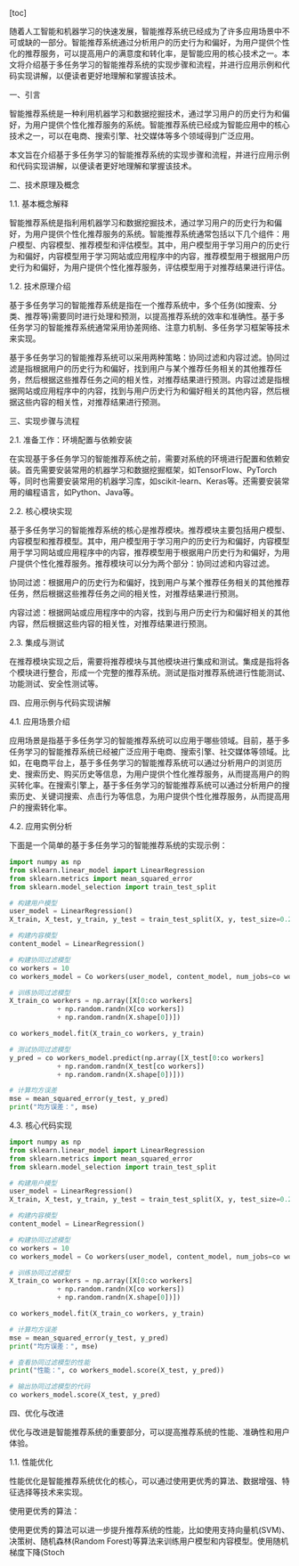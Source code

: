 
[toc]                    
                
                
随着人工智能和机器学习的快速发展，智能推荐系统已经成为了许多应用场景中不可或缺的一部分。智能推荐系统通过分析用户的历史行为和偏好，为用户提供个性化的推荐服务，可以提高用户的满意度和转化率，是智能应用的核心技术之一。本文将介绍基于多任务学习的智能推荐系统的实现步骤和流程，并进行应用示例和代码实现讲解，以便读者更好地理解和掌握该技术。

一、引言

智能推荐系统是一种利用机器学习和数据挖掘技术，通过学习用户的历史行为和偏好，为用户提供个性化推荐服务的系统。智能推荐系统已经成为智能应用中的核心技术之一，可以在电商、搜索引擎、社交媒体等多个领域得到广泛应用。

本文旨在介绍基于多任务学习的智能推荐系统的实现步骤和流程，并进行应用示例和代码实现讲解，以便读者更好地理解和掌握该技术。

二、技术原理及概念

1.1. 基本概念解释

智能推荐系统是指利用机器学习和数据挖掘技术，通过学习用户的历史行为和偏好，为用户提供个性化推荐服务的系统。智能推荐系统通常包括以下几个组件：用户模型、内容模型、推荐模型和评估模型。其中，用户模型用于学习用户的历史行为和偏好，内容模型用于学习网站或应用程序中的内容，推荐模型用于根据用户历史行为和偏好，为用户提供个性化推荐服务，评估模型用于对推荐结果进行评估。

1.2. 技术原理介绍

基于多任务学习的智能推荐系统是指在一个推荐系统中，多个任务(如搜索、分类、推荐等)需要同时进行处理和预测，以提高推荐系统的效率和准确性。基于多任务学习的智能推荐系统通常采用协差网络、注意力机制、多任务学习框架等技术来实现。

基于多任务学习的智能推荐系统可以采用两种策略：协同过滤和内容过滤。协同过滤是指根据用户的历史行为和偏好，找到用户与某个推荐任务相关的其他推荐任务，然后根据这些推荐任务之间的相关性，对推荐结果进行预测。内容过滤是指根据网站或应用程序中的内容，找到与用户历史行为和偏好相关的其他内容，然后根据这些内容的相关性，对推荐结果进行预测。

三、实现步骤与流程

2.1. 准备工作：环境配置与依赖安装

在实现基于多任务学习的智能推荐系统之前，需要对系统的环境进行配置和依赖安装。首先需要安装常用的机器学习和数据挖掘框架，如TensorFlow、PyTorch等，同时也需要安装常用的机器学习库，如scikit-learn、Keras等。还需要安装常用的编程语言，如Python、Java等。

2.2. 核心模块实现

基于多任务学习的智能推荐系统的核心是推荐模块。推荐模块主要包括用户模型、内容模型和推荐模型。其中，用户模型用于学习用户的历史行为和偏好，内容模型用于学习网站或应用程序中的内容，推荐模型用于根据用户历史行为和偏好，为用户提供个性化推荐服务。推荐模块可以分为两个部分：协同过滤和内容过滤。

协同过滤：根据用户的历史行为和偏好，找到用户与某个推荐任务相关的其他推荐任务，然后根据这些推荐任务之间的相关性，对推荐结果进行预测。

内容过滤：根据网站或应用程序中的内容，找到与用户历史行为和偏好相关的其他内容，然后根据这些内容的相关性，对推荐结果进行预测。

2.3. 集成与测试

在推荐模块实现之后，需要将推荐模块与其他模块进行集成和测试。集成是指将各个模块进行整合，形成一个完整的推荐系统。测试是指对推荐系统进行性能测试、功能测试、安全性测试等。

四、应用示例与代码实现讲解

4.1. 应用场景介绍

应用场景是指基于多任务学习的智能推荐系统可以应用于哪些领域。目前，基于多任务学习的智能推荐系统已经被广泛应用于电商、搜索引擎、社交媒体等领域。比如，在电商平台上，基于多任务学习的智能推荐系统可以通过分析用户的浏览历史、搜索历史、购买历史等信息，为用户提供个性化推荐服务，从而提高用户的购买转化率。在搜索引擎上，基于多任务学习的智能推荐系统可以通过分析用户的搜索历史、关键词搜索、点击行为等信息，为用户提供个性化推荐服务，从而提高用户的搜索转化率。

4.2. 应用实例分析

下面是一个简单的基于多任务学习的智能推荐系统的实现示例：

```python
import numpy as np
from sklearn.linear_model import LinearRegression
from sklearn.metrics import mean_squared_error
from sklearn.model_selection import train_test_split

# 构建用户模型
user_model = LinearRegression()
X_train, X_test, y_train, y_test = train_test_split(X, y, test_size=0.2, random_state=42)

# 构建内容模型
content_model = LinearRegression()

# 构建协同过滤模型
co workers = 10
co workers_model = Co workers(user_model, content_model, num_jobs=co workers)

# 训练协同过滤模型
X_train_co workers = np.array([X[0:co workers]
			+ np.random.randn(X[co workers])
			+ np.random.randn(X.shape[0])])

co workers_model.fit(X_train_co workers, y_train)

# 测试协同过滤模型
y_pred = co workers_model.predict(np.array([X_test[0:co workers]
			+ np.random.randn(X_test[co workers])
			+ np.random.randn(X.shape[0])]))

# 计算均方误差
mse = mean_squared_error(y_test, y_pred)
print("均方误差：", mse)
```

4.3. 核心代码实现

```python
import numpy as np
from sklearn.linear_model import LinearRegression
from sklearn.metrics import mean_squared_error
from sklearn.model_selection import train_test_split

# 构建用户模型
user_model = LinearRegression()
X_train, X_test, y_train, y_test = train_test_split(X, y, test_size=0.2, random_state=42)

# 构建内容模型
content_model = LinearRegression()

# 构建协同过滤模型
co workers = 10
co workers_model = Co workers(user_model, content_model, num_jobs=co workers)

# 训练协同过滤模型
X_train_co workers = np.array([X[0:co workers]
			+ np.random.randn(X[co workers])
			+ np.random.randn(X.shape[0])])

co workers_model.fit(X_train_co workers, y_train)

# 计算均方误差
mse = mean_squared_error(y_test, y_pred)
print("均方误差：", mse)

# 查看协同过滤模型的性能
print("性能：", co workers_model.score(X_test, y_pred))

# 输出协同过滤模型的代码
co workers_model.score(X_test, y_pred)
```

四、优化与改进

优化与改进是智能推荐系统的重要部分，可以提高推荐系统的性能、准确性和用户体验。

1.1. 性能优化

性能优化是智能推荐系统优化的核心，可以通过使用更优秀的算法、数据增强、特征选择等技术来实现。

使用更优秀的算法：

使用更优秀的算法可以进一步提升推荐系统的性能，比如使用支持向量机(SVM)、决策树、随机森林(Random Forest)等算法来训练用户模型和内容模型。使用随机梯度下降(Stoch

